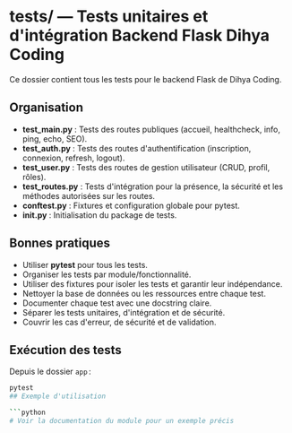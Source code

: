 # tests/ — Tests unitaires et d'intégration Backend Flask Dihya Coding

Ce dossier contient tous les tests pour le backend Flask de Dihya Coding.

## Organisation

- **test_main.py** : Tests des routes publiques (accueil, healthcheck, info, ping, echo, SEO).
- **test_auth.py** : Tests des routes d'authentification (inscription, connexion, refresh, logout).
- **test_user.py** : Tests des routes de gestion utilisateur (CRUD, profil, rôles).
- **test_routes.py** : Tests d'intégration pour la présence, la sécurité et les méthodes autorisées sur les routes.
- **conftest.py** : Fixtures et configuration globale pour pytest.
- **__init__.py** : Initialisation du package de tests.

## Bonnes pratiques

- Utiliser **pytest** pour tous les tests.
- Organiser les tests par module/fonctionnalité.
- Utiliser des fixtures pour isoler les tests et garantir leur indépendance.
- Nettoyer la base de données ou les ressources entre chaque test.
- Documenter chaque test avec une docstring claire.
- Séparer les tests unitaires, d'intégration et de sécurité.
- Couvrir les cas d'erreur, de sécurité et de validation.

## Exécution des tests

Depuis le dossier `app` :

```bash
pytest
## Exemple d'utilisation

```python
# Voir la documentation du module pour un exemple précis
```

